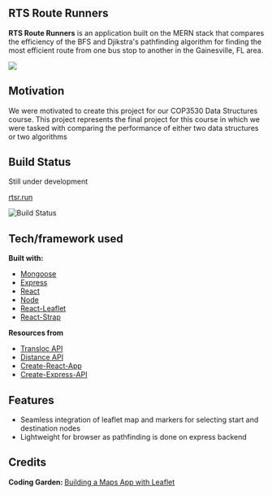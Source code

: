 ## RTS Route Runners
**RTS Route Runners** is an application built on the MERN stack that compares the efficiency of the BFS and Djikstra's pathfinding algorithm for finding the most efficient route from one bus stop to another in the Gainesville, FL area.

![](https://media.giphy.com/media/oI7jfvmEGJLSq7tmY6/giphy.gif)

## Motivation
We were motivated to create this project for our COP3530 Data Structures course. This project represents the final project for this course in which we were tasked with comparing the performance of either two data structures or two algorithms

## Build Status
Still under development

[rtsr.run](http://rtsr.run)

![Build Status](https://travis-ci.org/travis-ci/docs-travis-ci-com.svg?branch=master)

## Tech/framework used
<b>Built with:</b>
- [Mongoose](https://mongoosejs.com/)
- [Express](https://expressjs.com/)
- [React](https://reactjs.org/)
- [Node](https://nodejs.org/en/)
- [React-Leaflet](https://react-leaflet.js.org/)
- [React-Strap](https://reactstrap.github.io/)

<b>Resources from</b>
- [Transloc API](https://rapidapi.com/transloc/api/openapi-1-2/endpoints)
- [Distance API](https://rapidapi.com/Distance.to/api/distance)
- [Create-React-App](https://create-react-app.dev/)
- [Create-Express-API](https://www.npmjs.com/package/create-express-api)

## Features
- Seamless integration of leaflet map and markers for selecting start and destination nodes
- Lightweight for browser as pathfinding is done on express backend

## Credits
<b>Coding Garden: </b>[Building a Maps App with Leaflet](https://www.youtube.com/watch?v=J7pFiXh-ydA&t=0s)
